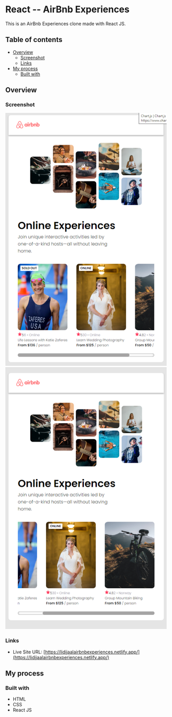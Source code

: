 # React -- AirBnb Experiences

This is an AirBnb Experiences clone made with React JS.

## Table of contents

- [Overview](#overview)
  - [Screenshot](#screenshot)
  - [Links](#links)
- [My process](#my-process)
  - [Built with](#built-with)
  

## Overview


### Screenshot

![](src/images/Screenshot_1.png)
![](src/images/Screenshot_2.png)


### Links

- Live Site URL: [https://lidijaalairbnbexperiences.netlify.app/](https://lidijaalairbnbexperiences.netlify.app/)


## My process

### Built with

- HTML
- CSS
- React JS
